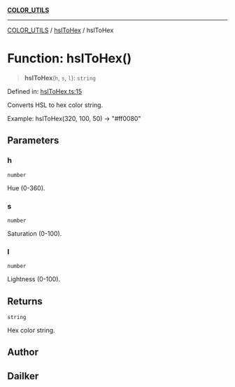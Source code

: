 [**COLOR_UTILS**](../../README.md)

***

[COLOR_UTILS](../../README.md) / [hslToHex](../README.md) / hslToHex

# Function: hslToHex()

> **hslToHex**(`h`, `s`, `l`): `string`

Defined in: [hslToHex.ts:15](https://github.com/dailker/everyutil/blob/8ebd741383aff061deffff96bf58a9059d1b9944/src/color/hslToHex.ts#L15)

Converts HSL to hex color string.

Example: hslToHex(320, 100, 50) → "#ff0080"

## Parameters

### h

`number`

Hue (0-360).

### s

`number`

Saturation (0-100).

### l

`number`

Lightness (0-100).

## Returns

`string`

Hex color string.

## Author

## Dailker
